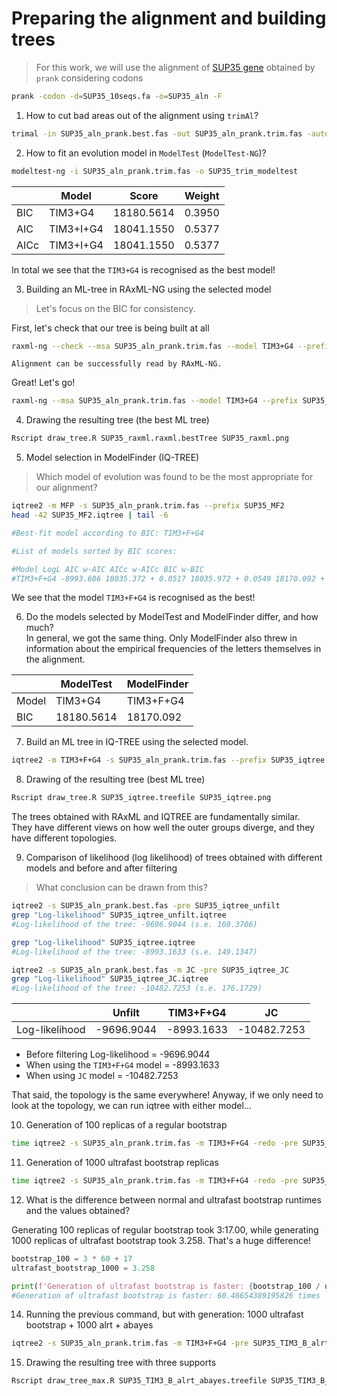 # Preparing the alignment and building trees
> For this work, we will use the alignment of [SUP35 gene](https://www.yeastgenome.org/locus/S000002579) obtained by `prank` considering codons
```bash
prank -codon -d=SUP35_10seqs.fa -o=SUP35_aln -F
```

1) How to cut bad areas out of the alignment using `trimAl`?

```bash
trimal -in SUP35_aln_prank.best.fas -out SUP35_aln_prank.trim.fas -automated1
```

2) How to fit an evolution model in `ModelTest` (`ModelTest-NG`)?

```bash
modeltest-ng -i SUP35_aln_prank.trim.fas -o SUP35_trim_modeltest
```

|    |Model|Score|Weight|
|----|-----|-----|------|
|BIC|TIM3+G4|18180.5614|0.3950|
|AIC|TIM3+I+G4|18041.1550|0.5377|
|AICc|TIM3+I+G4|18041.1550|0.5377|

In total we see that the `TIM3+G4` is recognised as the best model!

3) Building an ML-tree in RAxML-NG using the selected model
> Let's focus on the BIC for consistency.

First, let's check that our tree is being built at all

```bash
raxml-ng --check --msa SUP35_aln_prank.trim.fas --model TIM3+G4 --prefix SUP35_raxml_test
```

`Alignment can be successfully read by RAxML-NG.`

Great! Let's go!

```bash
raxml-ng --msa SUP35_aln_prank.trim.fas --model TIM3+G4 --prefix SUP35_raxml --threads 2 --seed 222 --outgroup SUP35_Kla_AB039749
```

4) Drawing the resulting tree (the best ML tree)

```bash
Rscript draw_tree.R SUP35_raxml.raxml.bestTree SUP35_raxml.png
```

5) Model selection in ModelFinder (IQ-TREE)
> Which model of evolution was found to be the most appropriate for our alignment?

```bash
iqtree2 -m MFP -s SUP35_aln_prank.trim.fas --prefix SUP35_MF2
head -42 SUP35_MF2.iqtree | tail -6
```
```bash
#Best-fit model according to BIC: TIM3+F+G4

#List of models sorted by BIC scores: 

#Model LogL AIC w-AIC AICc w-AICc BIC w-BIC
#TIM3+F+G4 -8993.686 18035.372 + 0.0517 18035.972 + 0.0549 18170.092 + 0.737
```

We see that the model `TIM3+F+G4` is recognised as the best!

6) Do the models selected by ModelTest and ModelFinder differ, and how much?<br>
In general, we got the same thing. Only ModelFinder also threw in information about the empirical frequencies of the letters themselves in the alignment.

|    |ModelTest|ModelFinder|
|----|---------|-----------|
|Model|TIM3+G4|TIM3+F+G4|
|BIC|18180.5614|18170.092|

7) Build an ML tree in IQ-TREE using the selected model.

```bash
iqtree2 -m TIM3+F+G4 -s SUP35_aln_prank.trim.fas --prefix SUP35_iqtree
```

8) Drawing of the resulting tree (best ML tree)

```bash
Rscript draw_tree.R SUP35_iqtree.treefile SUP35_iqtree.png
```

The trees obtained with RAxML and IQTREE are fundamentally similar.<br>
They have different views on how well the outer groups diverge, and they have different topologies.

9) Comparison of likelihood (log likelihood) of trees obtained with different models and before and after filtering
>What conclusion can be drawn from this?

```bash
iqtree2 -s SUP35_aln_prank.best.fas -pre SUP35_iqtree_unfilt
grep "Log-likelihood" SUP35_iqtree_unfilt.iqtree
#Log-likelihood of the tree: -9696.9044 (s.e. 160.3706)
```

```bash
grep "Log-likelihood" SUP35_iqtree.iqtree
#Log-likelihood of the tree: -8993.1633 (s.e. 149.1347)
```

```bash
iqtree2 -s SUP35_aln_prank.best.fas -m JC -pre SUP35_iqtree_JC
grep "Log-likelihood" SUP35_iqtree_JC.iqtree
#Log-likelihood of the tree: -10482.7253 (s.e. 176.1729)
```

|              |Unfilt|TIM3+F+G4|JC|
|--------------|------|---------|--|
|Log-likelihood|-9696.9044|-8993.1633|-10482.7253|

- Before filtering Log-likelihood = -9696.9044
- When using the `TIM3+F+G4` model = -8993.1633
- When using `JC` model = -10482.7253<br>

That said, the topology is the same everywhere! Anyway, if we only need to look at the topology, we can run iqtree with either model...

10) Generation of 100 replicas of a regular bootstrap

```bash
time iqtree2 -s SUP35_aln_prank.trim.fas -m TIM3+F+G4 -redo -pre SUP35_TIM3_b -b 100
```

11) Generation of 1000 ultrafast bootstrap replicas

```bash
time iqtree2 -s SUP35_aln_prank.trim.fas -m TIM3+F+G4 -redo -pre SUP35_TIM3_ufb -bb 1000
```

12) What is the difference between normal and ultrafast bootstrap runtimes and the values obtained?

Generating 100 replicas of regular bootstrap took 3:17.00, while generating 1000 replicas of ultrafast bootstrap took 3.258. That's a huge difference!

```python
bootstrap_100 = 3 * 60 + 17
ultrafast_bootstrap_1000 = 3.258

print(f'Generation of ultrafast bootstrap is faster: {bootstrap_100 / ultrafast_bootstrap_1000} times')
#Generation of ultrafast bootstrap is faster: 60.46654389195826 times
```

14) Running the previous command, but with generation: 1000 ultrafast bootstrap + 1000 alrt + abayes

```bash
iqtree2 -s SUP35_aln_prank.trim.fas -m TIM3+F+G4 -pre SUP35_TIM3_B_alrt_abayes -bb 1000 -alrt 1000 -abayes
```

15) Drawing the resulting tree with three supports

```bash
Rscript draw_tree_max.R SUP35_TIM3_B_alrt_abayes.treefile SUP35_TIM3_B_alrt_abayes.png
```
